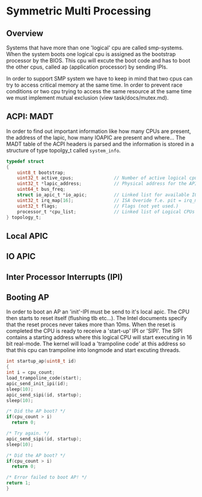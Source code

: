 Symmetric Multi Processing
==========================
Overview
--------
Systems that have more than one 'logical' cpu are called smp-systems. When the system boots one logical cpu is assigned as the bootstrap processor by the BIOS. This cpu will excute the boot code and has to boot the other cpus, called ap (application processor) by sending IPIs.

In order to support SMP system we have to keep in mind that two cpus can try to access critical memory at the same time. In order to prevent race conditions or two cpu trying to access the same resource at the same time we must implement mutual exclusion (view task/docs/mutex.md).

ACPI: MADT
----------
In order to find out important information like how many CPUs are present, the address of the lapic, how many IOAPIC are present and where... The MADT table of the ACPI headers is parsed and the information is stored in a structure of type topolgy_t called `system_info`.
```C
typedef struct
{
	uint8_t bootstrap;
	uint32_t active_cpus;               // Number of active logical cpus.
	uint32_t *lapic_address;	        // Physical address for the APIC.
	uint64_t bus_freq;
	struct io_apic_t *io_apic;	        // Linked list for available IO APICs.
	uint32_t irq_map[16];	            // ISA Overide f.e. pit = irq_map[0]
	uint32_t flags;		                // Flags (not yet used.)
	processor_t *cpu_list;	            // Linked list of Logical CPUs
} topology_t;
```

Local APIC
----------

IO APIC
-------

Inter Processor Interrupts (IPI)
--------------------------------

Booting AP
----------
In order to boot an AP an 'init'-IPI must be send to it's local apic. The CPU then starts to reset itself (flushing tlb etc...). The Intel documents specify that the reset proces never takes more than 10ms. When the reset is completed the CPU is ready to receive a 'start-up' IPI or 'SIPI'. The SIPI contains a starting address where this logical CPU will start executing in 16 bit real-mode. The kernel will load a 'trampoline code' at this address so that this cpu can trampoline into longmode and start excuting threads.
```C
int startup_ap(uint8_t id)
{
int i = cpu_count;    
load_trampoline_code(start);
apic_send_init_ipi(id);
sleep(10);
apic_send_sipi(id, startup);
sleep(10);

/* Did the AP boot? */
if(cpu_count > i)
  return 0;

/* Try again. */
apic_send_sipi(id, startup);
sleep(10);

/* Did the AP boot? */
if(cpu_count > i)
  return 0;

/* Error failed to boot AP! */  
return 1;
}
```
